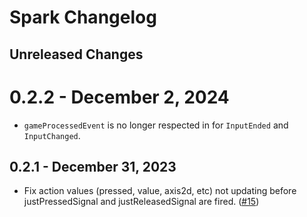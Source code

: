 # Spark Changelog

## Unreleased Changes

# 0.2.2 - December 2, 2024
* `gameProcessedEvent` is no longer respected in for `InputEnded` and `InputChanged`.

## 0.2.1 - December 31, 2023
* Fix action values (pressed, value, axis2d, etc) not updating before justPressedSignal and justReleasedSignal are fired. ([#15])

[#15]: https://github.com/nezuo/spark/pull/15
